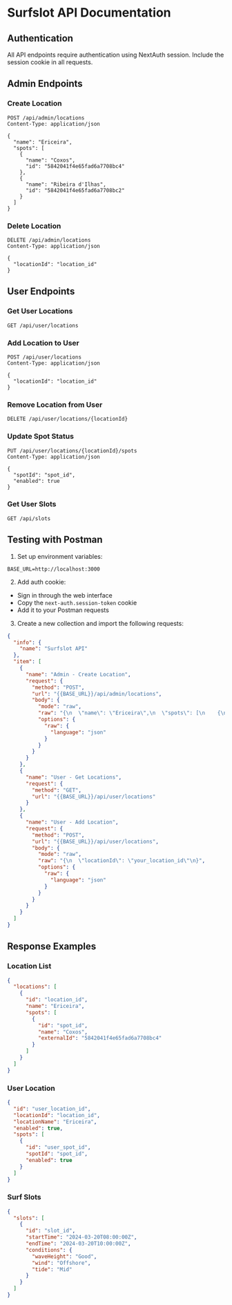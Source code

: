 # Surfslot API Documentation

## Authentication
All API endpoints require authentication using NextAuth session. Include the session cookie in all requests.

## Admin Endpoints

### Create Location
```http
POST /api/admin/locations
Content-Type: application/json

{
  "name": "Ericeira",
  "spots": [
    {
      "name": "Coxos",
      "id": "5842041f4e65fad6a7708bc4"
    },
    {
      "name": "Ribeira d'Ilhas",
      "id": "5842041f4e65fad6a7708bc2"
    }
  ]
}
```

### Delete Location
```http
DELETE /api/admin/locations
Content-Type: application/json

{
  "locationId": "location_id"
}
```

## User Endpoints

### Get User Locations
```http
GET /api/user/locations
```

### Add Location to User
```http
POST /api/user/locations
Content-Type: application/json

{
  "locationId": "location_id"
}
```

### Remove Location from User
```http
DELETE /api/user/locations/{locationId}
```

### Update Spot Status
```http
PUT /api/user/locations/{locationId}/spots
Content-Type: application/json

{
  "spotId": "spot_id",
  "enabled": true
}
```

### Get User Slots
```http
GET /api/slots
```

## Testing with Postman

1. Set up environment variables:
```
BASE_URL=http://localhost:3000
```

2. Add auth cookie:
- Sign in through the web interface
- Copy the `next-auth.session-token` cookie
- Add it to your Postman requests

3. Create a new collection and import the following requests:

```json
{
  "info": {
    "name": "Surfslot API"
  },
  "item": [
    {
      "name": "Admin - Create Location",
      "request": {
        "method": "POST",
        "url": "{{BASE_URL}}/api/admin/locations",
        "body": {
          "mode": "raw",
          "raw": "{\n  \"name\": \"Ericeira\",\n  \"spots\": [\n    {\n      \"name\": \"Coxos\",\n      \"id\": \"5842041f4e65fad6a7708bc4\"\n    }\n  ]\n}",
          "options": {
            "raw": {
              "language": "json"
            }
          }
        }
      }
    },
    {
      "name": "User - Get Locations",
      "request": {
        "method": "GET",
        "url": "{{BASE_URL}}/api/user/locations"
      }
    },
    {
      "name": "User - Add Location",
      "request": {
        "method": "POST",
        "url": "{{BASE_URL}}/api/user/locations",
        "body": {
          "mode": "raw",
          "raw": "{\n  \"locationId\": \"your_location_id\"\n}",
          "options": {
            "raw": {
              "language": "json"
            }
          }
        }
      }
    }
  ]
}
```

## Response Examples

### Location List
```json
{
  "locations": [
    {
      "id": "location_id",
      "name": "Ericeira",
      "spots": [
        {
          "id": "spot_id",
          "name": "Coxos",
          "externalId": "5842041f4e65fad6a7708bc4"
        }
      ]
    }
  ]
}
```

### User Location
```json
{
  "id": "user_location_id",
  "locationId": "location_id",
  "locationName": "Ericeira",
  "enabled": true,
  "spots": [
    {
      "id": "user_spot_id",
      "spotId": "spot_id",
      "enabled": true
    }
  ]
}
```

### Surf Slots
```json
{
  "slots": [
    {
      "id": "slot_id",
      "startTime": "2024-03-20T08:00:00Z",
      "endTime": "2024-03-20T10:00:00Z",
      "conditions": {
        "waveHeight": "Good",
        "wind": "Offshore",
        "tide": "Mid"
      }
    }
  ]
}
```
